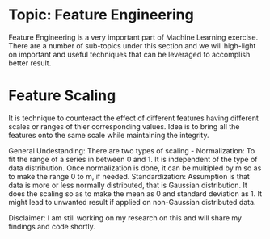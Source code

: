 # Topic: Feature Engineering

Feature Engineering is a very important part of Machine Learning exercise. There are a number of sub-topics under this section
and we will high-light on important and useful techniques that can be leveraged to accomplish better result.


# Feature Scaling
It is technique to counteract the effect of different features having different scales or ranges of thier corresponding values.
Idea is to bring all the features onto the same scale while maintaining the integrity.

General Undestanding:
  There are two types of scaling -
    Normalization: To fit the range of a series in between 0 and 1. It is independent of the type of data distribution.
                   Once normalization is done, it can be multipled by m so as to make the range 0 to m, if needed.
    Standardization: Assumption is that data is more or less normally distributed, that is Gaussian distribution.
                     It does the scaling so as to make the mean as 0 and standard deviation as 1.
                     It might lead to unwanted result if applied on non-Gaussian distributed data.
 
 Disclaimer: I am still working on my research on this and will share my findings and code shortly.
